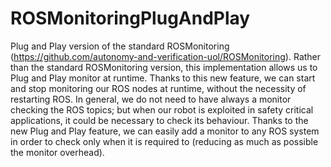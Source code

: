 # ROSMonitoringPlugAndPlay
Plug and Play version of the standard ROSMonitoring (https://github.com/autonomy-and-verification-uol/ROSMonitoring).
Rather than the standard ROSMonitoring version, this implementation allows us to Plug and Play monitor at runtime. Thanks to this new feature, we can start and stop monitoring our ROS nodes at runtime, without the necessity of restarting ROS. 
In general, we do not need to have always a monitor checking the ROS topics; but when our robot is exploited in safety critical applications, it could be necessary to check its behaviour. Thanks to the new Plug and Play feature, we can easily add a monitor to any ROS system in order to check only when it is required to (reducing as much as possible the monitor overhead).
